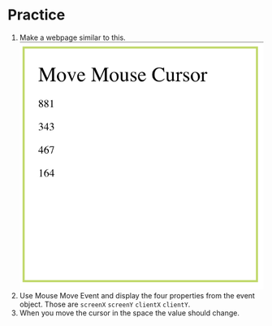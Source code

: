 # Practice

1. Make a webpage similar to this.
![mouse move](./assets/mouseMove.png)
2. Use Mouse Move Event and display the four properties from the event object. Those are `screenX` `screenY` `clientX` `clientY`.
3. When you move the cursor in the space the value should change.
